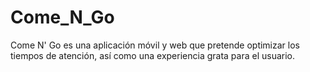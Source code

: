 # Come_N_Go
Come N' Go es una aplicación móvil y web que pretende optimizar los tiempos de atención, así como una experiencia grata para el usuario.
